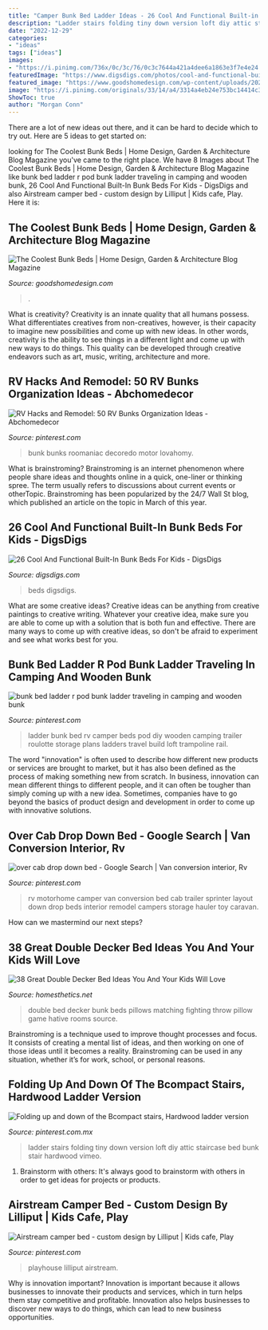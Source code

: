 ```yaml
---
title: "Camper Bunk Bed Ladder Ideas - 26 Cool And Functional Built-in Bunk Beds For Kids"
description: "Ladder stairs folding tiny down version loft diy attic staircase bed bunk stair hardwood vimeo"
date: "2022-12-29"
categories:
- "ideas"
tags: ["ideas"]
images:
- "https://i.pinimg.com/736x/0c/3c/76/0c3c7644a421a4dee6a1863e3f7e4e24.jpg"
featuredImage: "https://www.digsdigs.com/photos/cool-and-functional-built-in-bunk-beds-for-kids-1-554x740.jpg"
featured_image: "https://www.goodshomedesign.com/wp-content/uploads/2020/01/CoolestBunkBed-18.jpg"
image: "https://i.pinimg.com/originals/33/14/a4/3314a4eb24e753bc14414c3724f61b67.jpg"
ShowToc: true
author: "Morgan Conn"
---
```



There are a lot of new ideas out there, and it can be hard to decide which to try out. Here are 5 ideas to get started on: 

	

		
looking for The Coolest Bunk Beds | Home Design, Garden &amp; Architecture Blog Magazine you've came to the right place. We have 8 Images about The Coolest Bunk Beds | Home Design, Garden &amp; Architecture Blog Magazine like bunk bed ladder r pod bunk ladder traveling in camping and wooden bunk, 26 Cool And Functional Built-In Bunk Beds For Kids - DigsDigs and also Airstream camper bed - custom design by Lilliput | Kids cafe, Play. Here it is:
		
    
## The Coolest Bunk Beds | Home Design, Garden &amp; Architecture Blog Magazine

<img loading=lazy src="https://www.goodshomedesign.com/wp-content/uploads/2020/01/CoolestBunkBed-18.jpg" onerror="this.onerror=null;this.src='https://tse1.mm.bing.net/th?id=OIP.EKJNL3DslJhHiKHcNarlQQHaNK&amp;pid=15.1';" alt="The Coolest Bunk Beds | Home Design, Garden &amp; Architecture Blog Magazine">

_Source: goodshomedesign.com_

>. 

	

What is creativity?
Creativity is an innate quality that all humans possess. What differentiates creatives from non-creatives, however, is their capacity to imagine new possibilities and come up with new ideas. In other words, creativity is the ability to see things in a different light and come up with new ways to do things. This quality can be developed through creative endeavors such as art, music, writing, architecture and more.

    
## RV Hacks And Remodel: 50 RV Bunks Organization Ideas - Abchomedecor

<img loading=lazy src="https://i.pinimg.com/736x/4c/e2/4c/4ce24c4efbe667fc8bb8f81e31dbf00d.jpg" onerror="this.onerror=null;this.src='https://tse3.mm.bing.net/th?id=OIP.LKShvjMWgXXfv2W_aBIcpQHaLH&amp;pid=15.1';" alt="RV Hacks and Remodel: 50 RV Bunks Organization Ideas - Abchomedecor">

_Source: pinterest.com_

>bunk bunks roomaniac decoredo motor lovahomy. 

	

What is brainstroming?
Brainstroming is an internet phenomenon where people share ideas and thoughts online in a quick, one-liner or thinking spree. The term usually refers to discussions about current events or otherTopic. Brainstroming has been popularized by the 24/7 Wall St blog, which published an article on the topic in March of this year.

    
## 26 Cool And Functional Built-In Bunk Beds For Kids - DigsDigs

<img loading=lazy src="https://www.digsdigs.com/photos/cool-and-functional-built-in-bunk-beds-for-kids-1-554x740.jpg" onerror="this.onerror=null;this.src='https://tse1.mm.bing.net/th?id=OIP.RTaIZL8cIid_x3v5mCpphgHaJ5&amp;pid=15.1';" alt="26 Cool And Functional Built-In Bunk Beds For Kids - DigsDigs">

_Source: digsdigs.com_

>beds digsdigs. 

	

What are some creative ideas?
Creative ideas can be anything from creative paintings to creative writing. Whatever your creative idea, make sure you are able to come up with a solution that is both fun and effective. There are many ways to come up with creative ideas, so don't be afraid to experiment and see what works best for you.

    
## Bunk Bed Ladder R Pod Bunk Ladder Traveling In Camping And Wooden Bunk

<img loading=lazy src="https://i.pinimg.com/736x/77/94/d7/7794d76ea3b1884ab966074592533eda.jpg" onerror="this.onerror=null;this.src='https://tse1.mm.bing.net/th?id=OIP.-Ds322HGuOnaJaXIWcKtzQHaJ4&amp;pid=15.1';" alt="bunk bed ladder r pod bunk ladder traveling in camping and wooden bunk">

_Source: pinterest.com_

>ladder bunk bed rv camper beds pod diy wooden camping trailer roulotte storage plans ladders travel build loft trampoline rail. 

	

The word "innovation" is often used to describe how different new products or services are brought to market, but it has also been defined as the process of making something new from scratch. In business, innovation can mean different things to different people, and it can often be tougher than simply coming up with a new idea. Sometimes, companies have to go beyond the basics of product design and development in order to come up with innovative solutions.

    
## Over Cab Drop Down Bed - Google Search | Van Conversion Interior, Rv

<img loading=lazy src="https://i.pinimg.com/originals/33/14/a4/3314a4eb24e753bc14414c3724f61b67.jpg" onerror="this.onerror=null;this.src='https://tse2.mm.bing.net/th?id=OIP.R-6rPSn_xuo7UsnzPU9FvgHaFi&amp;pid=15.1';" alt="over cab drop down bed - Google Search | Van conversion interior, Rv">

_Source: pinterest.com_

>rv motorhome camper van conversion bed cab trailer sprinter layout down drop beds interior remodel campers storage hauler toy caravan. 

	

How can we mastermind our next steps?

    
## 38 Great Double Decker Bed Ideas You And Your Kids Will Love

<img loading=lazy src="http://cdn.homesthetics.net/wp-content/uploads/2015/09/30-Great-Double-Decker-Bed-Ideas-You-And-Your-Kids-Will-Love-For-Their-Sleepover-22.jpg" onerror="this.onerror=null;this.src='https://tse4.mm.bing.net/th?id=OIP.8vRRTNvk3iKG81t0uIsISQHaJ4&amp;pid=15.1';" alt="38 Great Double Decker Bed Ideas You And Your Kids Will Love">

_Source: homesthetics.net_

>double bed decker bunk beds pillows matching fighting throw pillow game hative rooms source. 

	

Brainstroming is a technique used to improve thought processes and focus. It consists of creating a mental list of ideas, and then working on one of those ideas until it becomes a reality. Brainstroming can be used in any situation, whether it’s for work, school, or personal reasons.

    
## Folding Up And Down Of The Bcompact Stairs, Hardwood Ladder Version

<img loading=lazy src="https://i.pinimg.com/736x/0c/3c/76/0c3c7644a421a4dee6a1863e3f7e4e24.jpg" onerror="this.onerror=null;this.src='https://tse2.mm.bing.net/th?id=OIP.b_BBcCWBK38m6Adm1gGibAHaNK&amp;pid=15.1';" alt="Folding up and down of the Bcompact stairs, Hardwood ladder version">

_Source: pinterest.com.mx_

>ladder stairs folding tiny down version loft diy attic staircase bed bunk stair hardwood vimeo. 

	

1. Brainstorm with others: It's always good to brainstorm with others in order to get ideas for projects or products.

    
## Airstream Camper Bed - Custom Design By Lilliput | Kids Cafe, Play

<img loading=lazy src="https://i.pinimg.com/736x/b3/d8/21/b3d8213bf618057db675caa00117c188.jpg" onerror="this.onerror=null;this.src='https://tse4.mm.bing.net/th?id=OIP.zVokAP6Nea7BFUX4q-wSwwHaF2&amp;pid=15.1';" alt="Airstream camper bed - custom design by Lilliput | Kids cafe, Play">

_Source: pinterest.com_

>playhouse lilliput airstream. 

	

Why is innovation important?
Innovation is important because it allows businesses to innovate their products and services, which in turn helps them stay competitive and profitable. Innovation also helps businesses to discover new ways to do things, which can lead to new business opportunities.

